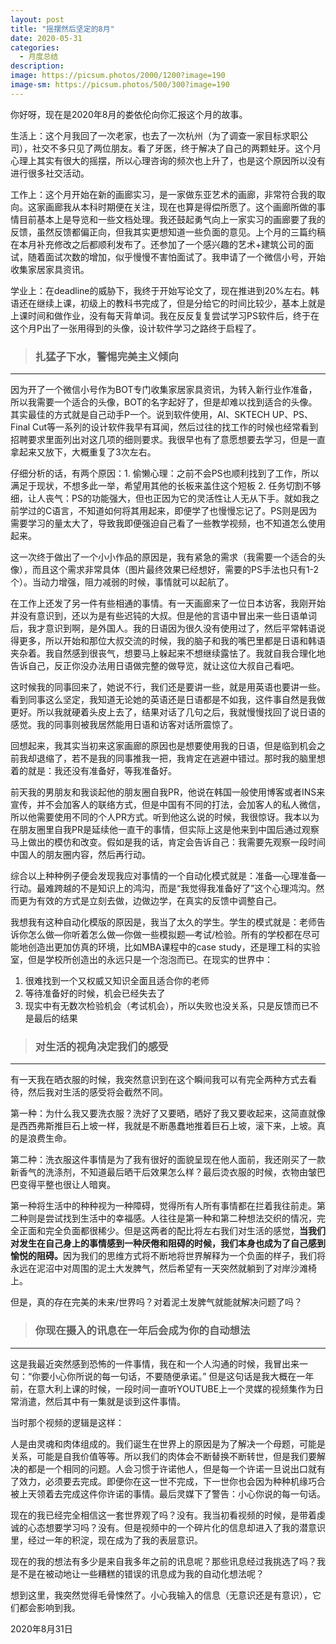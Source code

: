 ```yaml
---
layout: post
title: "摇摆然后坚定的8月"
date: 2020-05-31
categories:
  - 月度总结
description:
image: https://picsum.photos/2000/1200?image=190
image-sm: https://picsum.photos/500/300?image=190
---
```

<p>你好呀，现在是2020年8月的娄依伦向你汇报这个月的故事。</p>

生活上：这个月我回了一次老家，也去了一次杭州（为了调查一家目标求职公司），社交不多只见了两位朋友。看了牙医，终于解决了自己的两颗蛀牙。这个月心理上其实有很大的摇摆，所以心理咨询的频次也上升了，也是这个原因所以没有进行很多社交活动。  

工作上：这个月开始在新的画廊实习，是一家做东亚艺术的画廊<!--break-->，非常符合我的取向。这家画廊我从本科时期便在关注，现在也算是得偿所愿了。这个画廊所做的事情目前基本上是导览和一些文档处理。我还鼓起勇气向上一家实习的画廊要了我的反馈，虽然反馈都偏正向，但我其实更想知道一些负面的意见。上个月的三篇约稿在本月补充修改之后都顺利发布了。还参加了一个感兴趣的艺术+建筑公司的面试，随着面试次数的增加，似乎慢慢不害怕面试了。我申请了一个微信小号，开始收集家居家具资讯。

学业上：在deadline的威胁下，我终于开始写论文了，现在推进到20%左右。韩语还在继续上课，初级上的教科书完成了，但是分给它的时间比较少，基本上就是上课时间和做作业，没有每天背单词。我在反反复复尝试学习PS软件后，终于在这个月P出了一张用得到的头像，设计软件学习之路终于启程了。



> <h3>扎猛子下水，警惕完美主义倾向</h3>
***
因为开了一个微信小号作为BOT专门收集家居家具资讯，为转入新行业作准备，所以我需要一个适合的头像，BOT的名字起好了，但是却难以找到适合的头像。其实最佳的方式就是自己动手P一个。说到软件使用，AI、SKTECH UP、PS、Final Cut等一系列的设计软件我早有耳闻，然后过往的找工作的时候也经常看到招聘要求里面列出对这几项的细则要求。我很早也有了意愿想要去学习，但是一直拿起来又放下，大概重复了3次左右。

仔细分析的话，有两个原因：1. 偷懒心理：之前不会PS也顺利找到了工作，所以满足于现状，不想多此一举，希望用其他的长板来盖住这个短板 2. 任务切割不够细，让人丧气：PS的功能强大，但也正因为它的灵活性让人无从下手。就如我之前学过的C语言，不知道如何将其用起来，即便学了也慢慢忘记了。PS则是因为需要学习的量太大了，导致我即便强迫自己看了一些教学视频，也不知道怎么使用起来。

这一次终于做出了一个小小作品的原因是，我有紧急的需求（我需要一个适合的头像），而且这个需求非常具体（图片最终效果已经想好，需要的PS手法也只有1-2个）。当动力增强，阻力减弱的时候，事情就可以起航了。

在工作上还发了另一件有些相通的事情。有一天画廊来了一位日本访客，我刚开始并没有意识到，还以为是有些迟钝的大叔。但是他的言语中冒出来一些日语单词后，我才意识到啊，是外国人。我的日语因为很久没有使用过了，然后平常韩语说得更多，所以开始和那位大叔交流的时候，我的脑子和我的嘴巴里都是日语和韩语夹杂着。我自然感到很丧气，想要马上躲起来不想继续露怯了。我就自我合理化地告诉自己，反正你没办法用日语做完整的做导览，就让这位大叔自己看吧。

这时候我的同事回来了，她说不行，我们还是要讲一些，就是用英语也要讲一些。看到同事这么坚定，我知道无论她的英语还是日语都是不如我，这件事自然是我做更好。所以我就硬着头皮上去了，结果对话了几句之后，我就慢慢找回了说日语的感觉。我的同事则被我居然能用日语和访客对话所震惊了。

回想起来，我其实当初来这家画廊的原因也是想要使用我的日语，但是临到机会之前我却退缩了，若不是我的同事推我一把，我肯定在逃避中错过。那时我的脑里想着的就是：我还没有准备好，等我准备好。

前天我的男朋友和我谈起他的朋友圈自我PR，他说在韩国一般使用博客或者INS来宣传，并不会加客人的联络方式，但是中国有不同的打法，会加客人的私人微信，所以他需要使用不同的个人PR方式。听到他这么说的时候，我很惊讶。我本以为在朋友圈里自我PR是延续他一直干的事情，但实际上这是他来到中国后通过观察马上做出的模仿和改变。假如是我的话，肯定会告诉自己：我需要先观察一段时间中国人的朋友圈内容，然后再行动。

综合以上种种例子便会发现我应对事情的一个自动化模式就是：准备—心理准备—行动。最难跨越的不是知识上的鸿沟，而是“我觉得我准备好了”这个心理鸿沟。然而更为有效的方式是立刻去做，边做边学，在真实的反馈中调整自己。

我想我有这种自动化模版的原因是，我当了太久的学生。学生的模式就是：老师告诉你怎么做—你听着怎么做—你做一些模拟题—考试/检验。所有的学校都在尽可能地创造出更加仿真的环境，比如MBA课程中的case study，还是理工科的实验室，但是学校所创造出的永远只是一个泡泡而已。在现实的世界中：
<ol>
  <li>很难找到一个又权威又知识全面且适合你的老师</li>
  <li>等待准备好的时候，机会已经失去了</li>
  <li>现实中有无数次检验机会（考试机会），所以失败也没关系，只是反馈而已不是最后的结果</li>
</ol>  


> <h3>对生活的视角决定我们的感受</h3>
***
有一天我在晒衣服的时候，我突然意识到在这个瞬间我可以有完全两种方式去看待，然后我对生活的感受将会截然不同。

第一种：为什么我又要洗衣服？洗好了又要晒，晒好了我又要收起来，这简直就像是西西弗斯推巨石上坡一样，我就是不断愚蠢地推着巨石上坡，滚下来，上坡。真的是浪费生命。

第二种：洗衣服这件事情是为了我有很好的面貌呈现在他人面前，我还刚买了一款新香气的洗涤剂，不知道最后晒干后效果怎么样？最后烫衣服的时候，衣物由皱巴巴变得平整也很让人暗爽。

第一种将生活中的种种视为一种障碍，觉得所有人所有事情都在拦着我往前走。第二种则是尝试找到生活中的幸福感。人往往是第一种和第二种想法交织的情况，完全正面和完全负面都很稀少。但是这两者的配比将左右我们对生活的感觉，<b>当我们对发生在自己身上的事情感到一种厌倦和阻碍的时候，我们本身也成为了自己感到愉悦的阻碍。</b>因为我们的思维方式将不断地将世界解释为一个负面的样子，我们将永远在泥沼中对周围的泥土大发脾气，然后希望有一天突然就躺到了对岸沙滩椅上。

但是，真的存在完美的未来/世界吗？对着泥土发脾气就能就解决问题了吗？

> <h3>你现在摄入的讯息在一年后会成为你的自动想法</h3>
*** 
这是我最近突然感到恐怖的一件事情，我在和一个人沟通的时候，我冒出来一句：“你要小心你所说的每一句话，不要随便承诺。” 但是这句话是我大概在一年前，在意大利上课的时候，一段时间一直听YOUTUBE上一个灵媒的视频集作为日常消遣，然后其中有一集就是谈到这件事情。  

当时那个视频的逻辑是这样：

人是由灵魂和肉体组成的。我们诞生在世界上的原因是为了解决一个母题，可能是关系，可能是自我价值等等。所以我们的肉体会不断替换不断转世，但是我们要解决的都是一个相同的问题。人会习惯于许诺他人，但是每一个许诺一旦说出口就有了效力，必须要去完成。即便你在这一世不完成，下一世你也会因为种种机缘巧合被上天领着去完成这件你许诺的事情。最后灵媒下了警告：小心你说的每一句话。

现在的我已经完全相信这一套世界观了吗？没有。我当初看视频的时候，是带着虔诚的心态想要学习吗？没有。但是视频中的一个碎片化的信息却进入了我的潜意识里，经过一年的积淀，现在成为了我的表层意识。

现在的我的想法有多少是来自我多年之前的讯息呢？那些讯息经过我挑选了吗？我是不是在被动地让一些糟糕的错误的讯息成为我的自动化想法呢？

想到这里，我突然觉得毛骨悚然了。小心我输入的信息（无意识还是有意识），它们都会影响到我。

2020年8月31日
